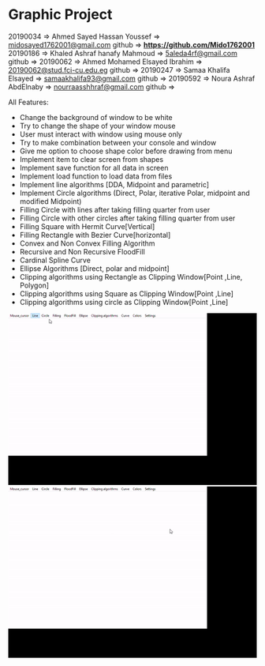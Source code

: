 # Graphic Project
20190034 => Ahmed Sayed Hassan Youssef => midosayed1762001@gmail.com  github => **https://github.com/Mido1762001** <br> 
20190186 => Khaled Ashraf hanafy Mahmoud => 5aleda4rf@gmail.com       github => <a href="https://github.com/KhaledAshraf74"></a>
20190062 => Ahmed Mohamed Elsayed Ibrahim => 20190062@stud.fci-cu.edu.eg   github => <a href="https://github.com/Ahmed-Ibrahim-30"></a>
20190247 => Samaa Khalifa Elsayed => samaakhalifa93@gmail.com         github => <a href="https://github.com/SamaaKhalifa"></a>
20190592 => Noura Ashraf AbdElnaby => nourraasshhraf@gmail.com        github => <a href="https://github.com/NouraAshraff"></a>

All Features:
- Change the background of window to be white
- Try to change the shape of your window mouse
- User must interact with window using mouse only 
- Try to make combination between your console and window 
- Give me option to choose shape color before drawing from menu
- Implement item to clear screen from shapes
- Implement save function for all data in screen 
- Implement load function to load data from files
- Implement line algorithms [DDA, Midpoint and parametric]
- Implement Circle algorithms (Direct, Polar, iterative Polar, midpoint and 
modified Midpoint)
- Filling Circle with lines after taking filling quarter from user
- Filling Circle with other circles after taking filling quarter from user
- Filling Square with Hermit Curve[Vertical]
- Filling Rectangle with Bezier Curve[horizontal]
- Convex and Non Convex Filling Algorithm 
- Recursive and Non Recursive FloodFill
- Cardinal Spline Curve
- Ellipse Algorithms [Direct, polar and midpoint]
- Clipping algorithms using Rectangle as Clipping Window[Point ,Line, Polygon] 
- Clipping algorithms using Square as Clipping Window[Point ,Line]
- Clipping algorithms using circle as Clipping Window[Point ,Line]

![This is an image](https://github.com/Ahmed-Ibrahim-30/Graphics-Project/blob/master/screee1.gif?raw=true)
![This is an image](https://github.com/Ahmed-Ibrahim-30/Graphics-Project/blob/master/screen2.gif?raw=true)

